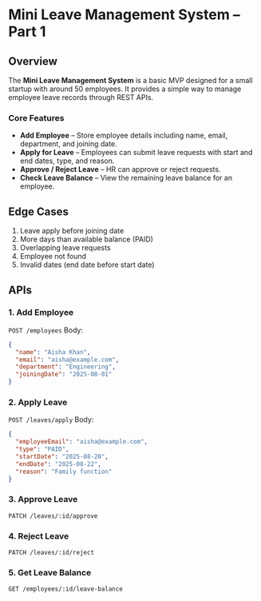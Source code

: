 # **Mini Leave Management System – Part 1**

## **Overview**

The **Mini Leave Management System** is a basic MVP designed for a small startup with around 50 employees.
It provides a simple way to manage employee leave records through REST APIs.

### **Core Features**

* **Add Employee** – Store employee details including name, email, department, and joining date.
* **Apply for Leave** – Employees can submit leave requests with start and end dates, type, and reason.
* **Approve / Reject Leave** – HR can approve or reject requests.
* **Check Leave Balance** – View the remaining leave balance for an employee.

## Edge Cases

1. Leave apply before joining date
2. More days than available balance (PAID)
3. Overlapping leave requests
4. Employee not found
5. Invalid dates (end date before start date)

## APIs

### 1. Add Employee

`POST /employees`
Body:

```json
{
  "name": "Aisha Khan",
  "email": "aisha@example.com",
  "department": "Engineering",
  "joiningDate": "2025-08-01"
}
```

### 2. Apply Leave

`POST /leaves/apply`
Body:

```json
{
  "employeeEmail": "aisha@example.com",
  "type": "PAID",
  "startDate": "2025-08-20",
  "endDate": "2025-08-22",
  "reason": "Family function"
}
```

### 3. Approve Leave

`PATCH /leaves/:id/approve`

### 4. Reject Leave

`PATCH /leaves/:id/reject`

### 5. Get Leave Balance

`GET /employees/:id/leave-balance`


